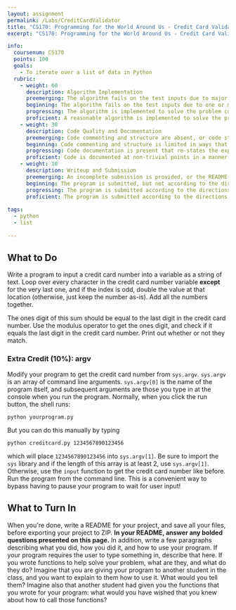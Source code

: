 ```yaml
---
layout: assignment
permalink: /Labs/CreditCardValidator
title: "CS170: Programming for the World Around Us - Credit Card Validator"
excerpt: "CS170: Programming for the World Around Us - Credit Card Validator"

info:
  coursenum: CS170
  points: 100
  goals:
    - To iterate over a list of data in Python
  rubric:
    - weight: 60
      description: Algorithm Implementation
      preemerging: The algorithm fails on the test inputs due to major issues, or the program fails to compile and/or run
      beginning: The algorithm fails on the test inputs due to one or more minor issues
      progressing: The algorithm is implemented to solve the problem correctly according to given test inputs, but would fail if executed in a general case due to a minor issue or omission in the algorithm design or implementation
      proficient: A reasonable algorithm is implemented to solve the problem which correctly solves the problem according to the given test inputs, and would be reasonably expected to solve the problem in the general case
    - weight: 30
      description: Code Quality and Documentation
      preemerging: Code commenting and structure are absent, or code structure departs significantly from best practice, and/or the code departs significantly from the style guide
      beginning: Code commenting and structure is limited in ways that reduce the readability of the program, and/or there are minor departures from the style guide
      progressing: Code documentation is present that re-states the explicit code definitions, and/or code is written that mostly adheres to the style guide
      proficient: Code is documented at non-trivial points in a manner that enhances the readability of the program, and code is written according to the style guide
    - weight: 10
      description: Writeup and Submission
      preemerging: An incomplete submission is provided, or the README file submitted is blank
      beginning: The program is submitted, but not according to the directions in one or more ways (for example, because it is lacking a readme writeup or missing answers to written questions)
      progressing: The program is submitted according to the directions with a minor omission or correction needed, including a readme writeup describing the solution and answering nearly all questions posed in the instructions
      proficient: The program is submitted according to the directions, including a readme writeup describing the solution and answering all questions posed in the instructions
    
tags:
  - python
  - list
  
---
```


## What to Do
Write a program to input a credit card number into a variable as a string of text.  Loop over every character in the credit card number variable **except** for the very last one, and if the index is odd, double the value at that location (otherwise, just keep the number as-is).  Add all the numbers together.

The ones digit of this sum should be equal to the last digit in the credit card number.  Use the modulus operator to get the ones digit, and check if it equals the last digit in the credit card number.  Print out whether or not they match.

### Extra Credit (10%): argv
Modify your program to get the credit card number from `sys.argv`.  `sys.argv` is an array of command line arguments.  `sys.argv[0]` is the name of the program itself, and subsequent arguments are those you type in at the console when you run the program.  Normally, when you click the run button, the shell runs:

`python yourprogram.py`

But you can do this manually by typing

`python creditcard.py 1234567890123456`

which will place `1234567890123456` into `sys.argv[1]`.  Be sure to import the `sys` library and if the length of this array is at least 2, use `sys.argv[1]`.  Otherwise, use the `input` function to get the credit card number like before.  Run the program from the command line.  This is a convenient way to bypass having to pause your program to wait for user input!

## What to Turn In

When you're done, write a README for your project, and save all your files, before exporting your project to ZIP.  **In your README, answer any bolded questions presented on this page.**  In addition, write a few paragraphs describing what you did, how you did it, and how to use your program.  If your program requires the user to type something in, describe that here.  If you wrote functions to help solve your problem, what are they, and what do they do?  Imagine that you are giving your program to another student in the class, and you want to explain to them how to use it.  What would you tell them?  Imagine also that another student had given you the functions that you wrote for your program: what would you have wished that you knew about how to call those functions?